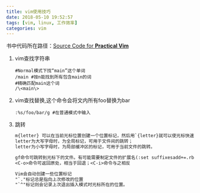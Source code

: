 ```yaml
---
title: vim使用技巧
date: 2018-05-10 19:52:57
tags: [vim, linux, 工作效率]
categories: vim
---
```


书中代码所在路径：[Source Code for **Practical Vim**](https://pragprog.com/titles/dnvim/source_code)

1. vim查找字符串

   ```shell
   #Normal模式下找“main”这个单词
   /main #按n能找到所有包含main的词
   #精确匹配main这个词
   /\<main\>
   ```

2. vim查找替换,这个命令会将文内所有foo替换为bar

   ```shell
   :%s/foo/bar/g #在普通模式中输入
   ```

3. 跳转

   ```latex
   m{letter} 可以在当前光标位置创建一个位置标记，然后用`{letter}就可以使光标快速回到标记所在之处。
   letter为大写字母时，为全局标记，可用于文件间的跳转；
   letter为小写字母时，为局部缓冲区的标记，可用于当前文件的跳转。
   ```

   ```latex
   gf命令可跳转到光标下的文件。有可能需要制定文件的扩展名(:set suffixesadd+=.rb)
   <C-o>命令可返回原处，相当于回退；<C-i>命令与之相反
   ```

   ```latex
   Vim会自动创建一些位置标记
   "`."标记总是指向上次修改的位置
   "`^"标记则会记录上次退出插入模式时光标所在的位置。
   ```

   ​

   ​